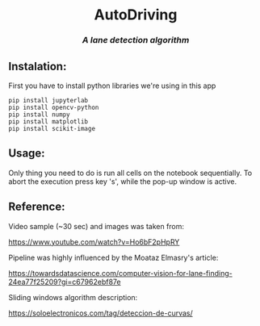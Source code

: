<center>
    <h1>AutoDriving</h1>
    <h3><i>A lane detection algorithm</i></h3>
</center>

## Instalation:
First you have to install python libraries we're using in this app
```
pip install jupyterlab
pip install opencv-python
pip install numpy
pip install matplotlib
pip install scikit-image
```
## Usage:
Only thing you need to do is run all cells on the notebook sequentially.
To abort the execution press key 's', while the pop-up window is active.

## Reference:
Video sample (~30 sec) and images was taken from:

https://www.youtube.com/watch?v=Ho6bF2pHpRY

Pipeline was highly influenced by the Moataz Elmasry's article:

https://towardsdatascience.com/computer-vision-for-lane-finding-24ea77f25209?gi=c67962ebf87e

Sliding windows algorithm description:

https://soloelectronicos.com/tag/deteccion-de-curvas/

